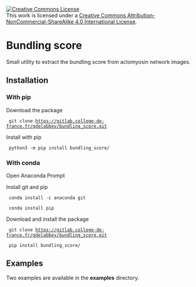 
<a rel="license" href="http://creativecommons.org/licenses/by-nc-sa/4.0/"><img alt="Creative Commons License" style="border-width:0" src="https://i.creativecommons.org/l/by-nc-sa/4.0/88x31.png" /></a><br />This work is licensed under a <a rel="license" href="http://creativecommons.org/licenses/by-nc-sa/4.0/">Creative Commons Attribution-NonCommercial-ShareAlike 4.0 International License</a>.

# Bundling score
Small utility to extract the bundling score from actomyosin network images.

## Installation


### With pip

Download the package

<code> git clone https://gitlab.college-de-france.fr/gdelabbey/bundling_score.git</code>

Install with pip

<code> python3 -m pip install bundling_score/</code>

### With conda

Open Anaconda Prompt

Install git and pip

<code> conda install -c anaconda git </code>

<code> conda install pip </code>

Download and install the package

<code> git clone https://gitlab.college-de-france.fr/gdelabbey/bundling_score.git </code>

<code> pip install bundling_score/</code>


## Examples
Two examples are available in the **examples** directory.